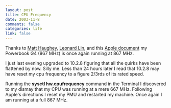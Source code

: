 ```yaml
--- 
layout: post
title: CPU Frequency
date: 2003-11-8
comments: false
categories: life
link: false
---
```

Thanks to <a href="http://a.wholelottanothing.org/">Matt Haughey</a>, <a href="http://randomfoo.net/">Leonard Lin</a>, and this <a href="http://docs.info.apple.com/article.html?artnum=14449#faq9">Apple document</a> my Powerbook G4 (867 MHz) is once again running at 867 MHz.

I just last evening upgraded to 10.2.8 figuring that all the quirks have been flattened by now. Silly me. Less than 24 hours later I read that 10.2.8 may have reset my cpu frequency to a figure 2/3rds of its rated speed.

Running the <strong>sysctl hw.cpufrequency</strong> command in the Terminal I discovered to my dismay that my CPU was running at a mere 667 MHz. Following Apple's directions I reset my PMU and restarted my machine. Once again I am running at a full 867 MHz.
